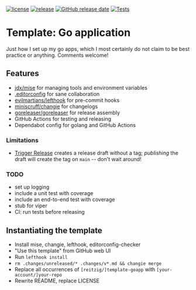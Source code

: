 <!-- editorconfig-checker-disable -->
[![license](https://img.shields.io/github/license/reitzig/template-goapp.svg)](https://github.com/reitzig/template-goapp/blob/master/LICENSE)
[![release](https://img.shields.io/github/release/reitzig/template-goapp.svg)](https://github.com/reitzig/template-goapp/releases/latest)
[![GitHub release date](https://img.shields.io/github/release-date/reitzig/template-goapp.svg)](https://github.com/reitzig/template-goapp/releases)
[![Tests](https://github.com/reitzig/template-goapp/actions/workflows/test.yaml/badge.svg)](https://github.com/reitzig/template-goapp/actions/workflows/test.yaml)
<!-- editorconfig-checker-enable -->

# Template: Go application

Just how I set up my go apps,
which I most certainly do not claim to be best practice or anything.
Comments welcome!

## Features

- [jdx/mise](https://github.com/jdx/mise)
  for managing tools and environment variables
- [.editorconfig](https://editorconfig.org/)
  for sane collaboration
- [evilmartians/lefthook](https://github.com/evilmartians/lefthook)
  for pre-commit hooks
- [miniscruff/changie](https://github.com/miniscruff/changie)
  for changelogs
- [goreleaser/goreleaser](https://github.com/goreleaser/goreleaser)
  for release assembly
- GitHub Actions for testing and releasing
- Dependabot config for golang and GitHub Actions

### Limitations

- [Trigger Release](.github/workflows/trigger-release.yaml)
  creates a release draft without a tag;
  _publishing_ the draft will create the tag on `main` 
  -- don't wait around!

### TODO

- set up logging
- include a unit test with coverage
- include an end-to-end test with coverage
- stub for viper
- CI: run tests before releasing

## Instantiating the template

- Install mise, changie, lefthook, editorconfig-checker
- "Use this template" from GitHub web UI
- Run `lefthook install`
- `rm .changes/unreleased/* .changes/v*.md && changie merge`
- Replace all occurrences of `[reitzig/]template-goapp` with `[your-account/]your-repo`
- Rewrite README, replace LICENSE

